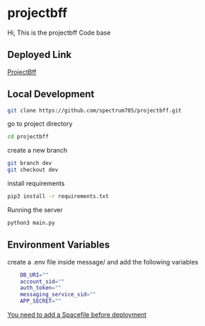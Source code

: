 # projectbff



Hi, This is  the projectbff Code base


## Deployed Link


[ProjectBff](https://tinyurl.com/projectbffs)



## Local Development
```bash
git clone https://github.com/spectrum705/projectbff.git
```
go to project directory
```bash
cd projectbff
```

create a new branch 
```bash 
git branch dev
git checkout dev
```

install requirements
```bash
pip3 install -r requirements.txt
```
Running the server
```bash
python3 main.py
```
## Environment Variables

create a .env file inside message/ and add the following variables
```bash
    DB_URI=""
    account_sid=""
    auth_token=""
    messaging_service_sid=""
    APP_SECRET=""
```

[You need to add a Spacefile before deployment ](https://deta.space/docs/en/reference/spacefile)